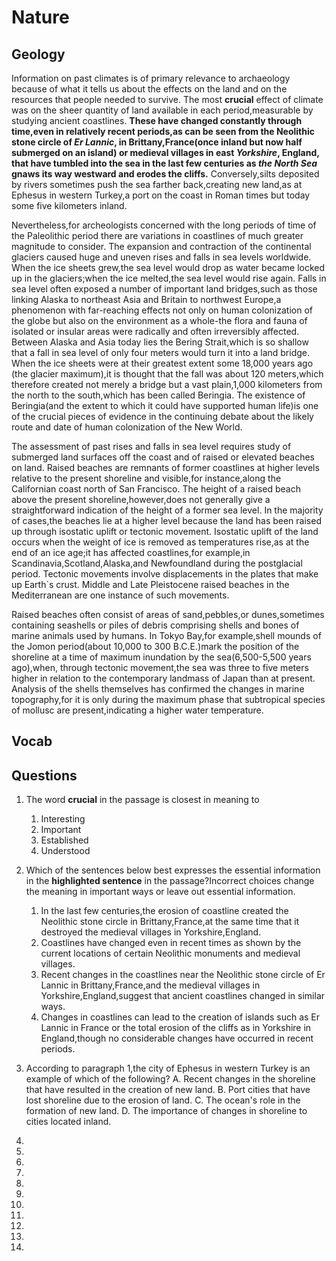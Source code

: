 # Nature
## Geology

Information on past climates is of primary relevance to archaeology because of what it tells us about the effects on the land and on the resources that people needed to survive. The most **crucial** effect of climate was on the sheer quantity of land available in each period,measurable by studying ancient coastlines. **These have changed constantly through time,even in relatively recent periods,as can be seen from the Neolithic stone circle of *Er Lannic*, in Brittany,France(once inland but now half submerged on an island) or medieval villages in east *Yorkshire*, England, that have tumbled into the sea in the last few centuries as *the North Sea* gnaws its way westward and erodes the cliffs.** Conversely,silts deposited by rivers sometimes push the sea farther back,creating new land,as at Ephesus in western Turkey,a port on the coast in Roman times but today some five kilometers inland.

Nevertheless,for archeologists concerned with the long periods of time of the Paleolithic period there are variations in coastlines of much greater magnitude to consider. The expansion and contraction of the continental glaciers caused huge and uneven rises and falls in sea levels worldwide. When the ice sheets grew,the sea level would drop as water became locked up in the glaciers;when the ice melted,the sea level would rise again. Falls in sea level often exposed a number of important land bridges,such as those linking Alaska to northeast Asia and Britain to northwest Europe,a phenomenon with far-reaching effects not only on human colonization of the globe but also on the environment as a whole-the flora and fauna of isolated or insular areas were radically and often irreversibly affected. Between Alaska and Asia today lies the Bering Strait,which is so shallow that a fall in sea level of only four meters would turn it into a land bridge. When the ice sheets were at their greatest extent some 18,000 years ago (the glacier maximum),it is thought that the fall was about 120 meters,which therefore created not merely a bridge but a vast plain,1,000 kilometers from the north to the south,which has been called Beringia. The existence of Beringia(and the extent to which it could have supported human life)is one of the crucial pieces of evidence in the continuing debate about the likely route and date of human colonization of the New World.

The assessment of past rises and falls in sea level requires study of submerged land surfaces off the coast and of raised or elevated beaches on land. Raised beaches are remnants of former coastlines at higher levels relative to the present shoreline and visible,for instance,along the Californian coast north of San Francisco. The height of a raised beach above the present shoreline,however,does not generally give a straightforward indication of the height of a former sea level. In the majority of cases,the beaches lie at a higher level because the land has been raised up through isostatic uplift or tectonic movement. Isostatic uplift of the land occurs when the weight of ice is removed as temperatures rise,as at the end of an ice age;it has affected coastlines,for example,in Scandinavia,Scotland,Alaska,and Newfoundland during the postglacial period. Tectonic movements involve displacements in the plates that make up Earth`s crust. Middle and Late Pleistocene raised beaches in the Mediterranean are one instance of such movements.

Raised beaches often consist of areas of sand,pebbles,or dunes,sometimes containing seashells or piles of debris comprising shells and bones of marine animals used by humans. In Tokyo Bay,for example,shell mounds of the Jomon period(about 10,000 to 300 B.C.E.)mark the position of the shoreline at a time of maximum inundation by the sea(6,500-5,500 years ago),when, through tectonic movement,the sea was three to five meters higher in relation to the contemporary landmass of Japan than at present. Analysis of the shells themselves has confirmed the changes in marine topography,for it is only during the maximum phase that subtropical species of mollusc are present,indicating a higher water temperature.

## Vocab

## Questions
1. The word **crucial** in the passage is closest in meaning to
	1. Interesting
	1. Important
	1. Established
	1. Understood

2. Which of the sentences below best expresses the essential information in the **highlighted sentence** in the passage?Incorrect choices change the meaning in important ways or leave out essential information.
	1. In the last few centuries,the erosion of coastline created the Neolithic stone circle in Brittany,France,at the same time that it destroyed the medieval villages in Yorkshire,England.
	1. Coastlines have changed even in recent times as shown by the current locations of certain Neolithic monuments and medieval villages.
	1. Recent changes in the coastlines near the Neolithic stone circle of Er Lannic in Brittany,France,and the medieval villages in Yorkshire,England,suggest that ancient coastlines changed in similar ways.
	1. Changes in coastlines can lead to the creation of islands such as Er Lannic in France or the total erosion of the cliffs as in Yorkshire in England,though no considerable changes have occurred in recent periods.

3. According to paragraph 1,the city of Ephesus in western Turkey is an example of which of the following?
A. Recent changes in the shoreline that have resulted in the creation of new land.
B. Port cities that have lost shoreline due to the erosion of land.
C. The ocean's role in the formation of new land.
D. The importance of changes in shoreline to cities located inland.

4. 

5. 

6. 

7. 

8. 

9. 

10. 

11. 

12. 

13. 

14. 
